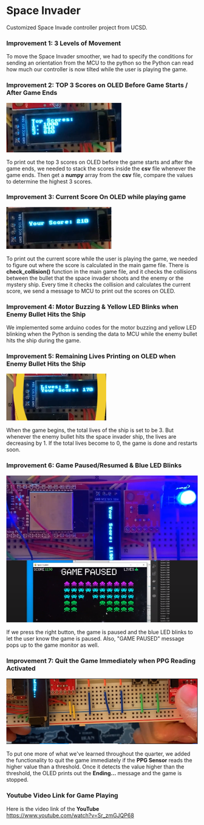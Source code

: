 # Space Invader

Customized Space Invade controller project from UCSD.

### **Improvement 1: 3 Levels of Movement**

To move the Space Invader smoother, we had to specify the conditions for sending an orientation from the MCU to the python so the Python can read how much our controller is now tilted while the user is playing the game.

### **Improvement 2: TOP 3 Scores on OLED Before Game Starts / After Game Ends**

![Image Caption](images/top3scores.PNG)

To print out the top 3 scores on OLED before the game starts and after the game ends, we needed to stack the scores inside the **csv** file whenever the game ends. Then get a **numpy** array from the **csv** file, compare the values to determine the highest 3 scores.

### **Improvement 3: Current Score On OLED while playing game**

![Image Caption](images/current_score.PNG)

To print out the current score while the user is playing the game, we needed to figure out where the score is calculated in the main game file. There is **check_collision()** function in the main game file, and it checks the collisions between the bullet that the space invader shoots and the enemy or the mystery ship. Every time it checks the collision and calculates the current score, we send a message to MCU to print out the scores on OLED.

### **Improvement 4: Motor Buzzing & Yellow LED Blinks when Enemy Bullet Hits the Ship**

We implemented some arduino codes for the motor buzzing and yellow LED blinking when the Python is sending the data to MCU while the enemy bullet hits the ship during the game.

### **Improvement 5: Remaining Lives Printing on OLED when Enemy Bullet Hits the Ship**

![Image Caption](images/lives.PNG)

When the game begins, the total lives of the ship is set to be 3. But whenever the enemy bullet hits the space invader ship, the lives are decreasing by 1. If the total lives become to 0, the game is done and restarts soon.

### **Improvement 6: Game Paused/Resumed & Blue LED Blinks**

![Image Caption](images/paused.PNG)

If we press the right button, the game is paused and the blue LED blinks to let the user know the game is paused. Also, "GAME PAUSED" message pops up to the game monitor as well.

### **Improvement 7: Quit the Game Immediately when PPG Reading Activated**

![Image Caption](images/ending.PNG)

To put one more of what we've learned throughout the quarter, we added the functionality to quit the game immediately if the **PPG Sensor** reads the higher value than a threshold. Once it detects the value higher than the threshold, the OLED prints out the **Ending...** message and the game is stopped.

### **Youtube Video Link for Game Playing**

Here is the video link of the **YouTube**  
https://www.youtube.com/watch?v=Sr_zmGJQP68
